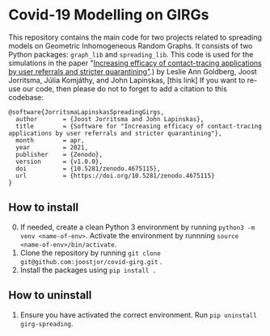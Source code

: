 # Covid-19 Modelling on GIRGs

This repository contains the main code for two projects related to spreading models on Geometric Inhomogeneous Random Graphs.
It consists of two Python packages: `graph_lib` and `spreading_lib`.
This code is used for the simulations in the paper "[Increasing efficacy of contact-tracing applications by user referrals and stricter quarantining"](https://doi.org/10.1371/journal.pone.0250435).) by Leslie Ann Goldberg, Joost Jorritsma, Júlia Komjáthy, and John Lapinskas, [this link] If you want to re-use our code, then please do not to forget to add a citation to this codebase:

```
@software{JorritsmaLapinskasSpreadingGirgs,
  author       = {Joost Jorritsma and John Lapinskas},
  title        = {Software for "Increasing efficacy of contact-tracing applications by user referrals and stricter quarantining"},
  month        = apr,
  year         = 2021,
  publisher    = {Zenodo},
  version      = {v1.0.0},
  doi          = {10.5281/zenodo.4675115},
  url          = {https://doi.org/10.5281/zenodo.4675115}
}
```

## How to install
0. If needed, create a clean Python 3 environment by running `python3 -m venv <name-of-env>`. Activate the environment by runnning `source <name-of-env>/bin/activate`.
1. Clone the repository by running `git clone git@github.com:joostjor/covid-girg.git` .
2. Install the packages using `pip install .`


## How to uninstall
1. Ensure you have activated the correct environment. Run `pip uninstall girg-spreading`.
